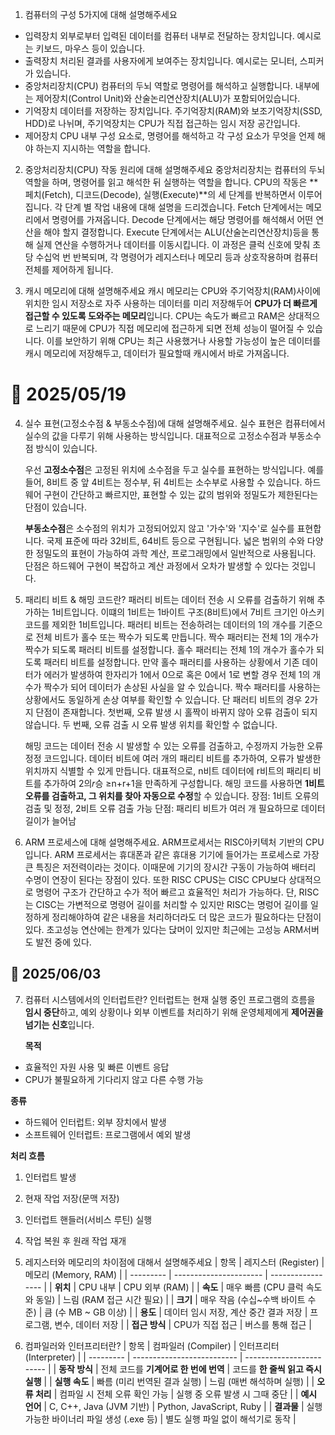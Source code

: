 1. 컴퓨터의 구성 5가지에 대해 설명해주세요

- 입력장치
  외부로부터 입력된 데이터를 컴퓨터 내부로 전달하는 장치입니다. 예시로는 키보드, 마우스 등이 있습니다.
- 출력장치
  처리된 결과를 사용자에게 보여주는 장치입니다. 예시로는 모니터, 스피커가 있습니다.
- 중앙처리장치(CPU)
  컴퓨터의 두뇌 역할로 명령어를 해석하고 실행합니다. 내부에는 제어장치(Control Unit)와 산술논리연산장치(ALU)가 포함되어있습니다.
- 기억장치
  데이터를 저장하는 장치입니다. 주기억장치(RAM)와 보조기억장치(SSD, HDD)로 나뉘며, 주기억장치는 CPU가 직접 접근하는 임시 저장 공간입니다.
- 제어장치
  CPU 내부 구성 요소로, 명령어를 해석하고 각 구성 요소가 무엇을 언제 해야 하는지 지시하는 역할을 합니다.

2. 중앙처리장치(CPU) 작동 원리에 대해 설명해주세요
   중앙처리장치는 컴퓨터의 두뇌 역할을 하며, 명령어를 읽고 해석한 뒤 실행하는 역할을 합니다.
   CPU의 작동은 **페치(Fetch), 디코드(Decode), 실행(Execute)**의 세 단계를 반복하면서 이루어집니다.
   각 단계 별 작업 내용에 대해 설명을 드리겠습니다.
   Fetch 단계에서는 메모리에서 명령어를 가져옵니다.
   Decode 단계에서는 해당 명령어를 해석해서 어떤 연산을 해야 할지 결정합니다.
   Execute 단계에서는 ALU(산술논리연산장치)등을 통해 실제 연산을 수행하거나 데이터를 이동시킵니다.
   이 과정은 클럭 신호에 맞춰 초당 수십억 번 반복되며, 각 명령어가 레지스터나 메모리 등과 상호작용하며 컴퓨터 전체를 제어하게 됩니다.

3. 캐시 메모리에 대해 설명해주세요
   캐시 메모리는 CPU와 주기억장치(RAM)사이에 위치한 임시 저장소로 자주 사용하는 데이터를 미리 저장해두어 **CPU가 더 빠르게 접근할 수 있도록 도와주는 메모리**입니다.
   CPU는 속도가 빠르고 RAM은 상대적으로 느리기 때문에 CPU가 직접 메모리에 접근하게 되면 전체 성능이 떨어질 수 있습니다. 이를 보안하기 위해 CPU는 최근 사용했거나 사용할 가능성이 높은 데이터를 캐시 메모리에 저장해두고, 데이터가 필요할때 캐시에서 바로 가져옵니다.

# 📅 2025/05/19

4. 실수 표현(고정소수점 & 부동소수점)에 대해 설명해주세요.
   실수 표현은 컴퓨터에서 실수의 값을 다루기 위해 사용하는 방식입니다. 대표적으로 고정소수점과 부동소수점 방식이 있습니다.

   우선 **고정소수점**은 고정된 위치에 소수점을 두고 실수를 표현하는 방식입니다. 예를 들어, 8비트 중 앞 4비트는 정수부, 뒤 4비트는 소수부로 사용할 수 있습니다.
   하드웨어 구현이 간단하고 빠르지만, 표현할 수 있는 값의 범위와 정밀도가 제한된다는 단점이 있습니다.

   **부동소수점**은 소수점의 위치가 고정되어있지 않고 '가수'와 '지수'로 실수를 표현합니다. 국제 표준에 따라 32비트, 64비트 등으로 구현됩니다.
   넓은 범위의 수와 다양한 정밀도의 표현이 가능하여 과학 계산, 프로그래밍에서 일반적으로 사용됩니다.
   단점은 하드웨어 구현이 복잡하고 계산 과정에서 오차가 발생할 수 있다는 것입니다.

5. 패리티 비트 & 해밍 코드란?
   패러티 비트는 데이터 전송 시 오류를 검출하기 위해 추가하는 1비트입니다. 이떄의 1비트는 1바이트 구조(8비트)에서 7비트 크기인 아스키코드를 제외한 1비트입니다.
   패러티 비트는 전송하려는 데이터의 1의 개수를 기준으로 전체 비트가 홀수 또는 짝수가 되도록 만듭니다.
   짝수 패러티는 전체 1의 개수가 짝수가 되도록 패러티 비트를 설정합니다. 홀수 패러티는 전체 1의 개수가 홀수가 되도록 패러티 비트를 설정합니다.
   만약 홀수 패러티를 사용하는 상황에서 기존 데이터가 에러가 발생하여 한자리가 1에서 0으로 혹은 0에서 1로 변할 경우 전체 1의 개수가 짝수가 되어 데이터가 손상된 사실을 알 수 있습니다. 짝수 패러티를 사용하는 상황에서도 동일하게 손상 여부를 확인할 수 있습니다.
   단 패러티 비트의 경우 2가지 단점이 존재합니다.
   첫번째, 오류 발생 시 홀짝이 바뀌지 않아 오류 검출이 되지 않습니다. 두 번째, 오류 검출 시 오류 발생 위치를 확인할 수 없습니다.

   해밍 코드는 데이터 전송 시 발생할 수 있는 오류를 검출하고, 수정까지 가능한 오류 정정 코드입니다.
   데이터 비트에 여러 개의 패리티 비트를 추가하여, 오류가 발생한 위치까지 식별할 수 있게 만듭니다.
   대표적으로, n비트 데이터에 r비트의 패리티 비트를 추가하여 2의𝑟승 ≥n+r+1을 만족하게 구성합니다.
   해밍 코드를 사용하면 **1비트 오류를 검출하고, 그 위치를 찾아 자동으로 수정**할 수 있습니다.
   장점: 1비트 오류의 검출 및 정정, 2비트 오류 검출 가능
   단점: 패리티 비트가 여러 개 필요하므로 데이터 길이가 늘어남

6. ARM 프로세스에 대해 설명해주세요.
   ARM프로세서는 RISC아키텍처 기반의 CPU입니다. ARM 프로세서는 휴대폰과 같은 휴대용 기기에 들어가는 프로세스로 가장 큰 특징은 저전력이라는 것이다.
   이때문에 기기의 장시간 구동이 가능하여 배터리 수명이 연장이 된다는 장점이 있다.
   또한 RISC CPUS는 CISC CPU보다 상대적으로 명령어 구조가 간단하고 수가 적어 빠르고 효율적인 처리가 가능하다.
   단, RISC는 CISC는 가변적으로 명령어 길이를 처리할 수 있지만 RISC는 명렁어 길이를 일정하게 정리해야하여 같은 내용을 처리하더라도 더 많은 코드가 필요하다는 단점이 있다.
   초고성능 연산에는 한계가 있다는 닩머이 있지만 최근에는 고성능 ARM서버도 발전 중에 있다.

## 📅 2025/06/03

7. 컴퓨터 시스템에서의 인터럽트란?
   인터럽트는 현재 실행 중인 프로그램의 흐름을 **임시 중단**하고, 예외 상황이나 외부 이벤트를 처리하기 위해 운영체제에게 **제어권을 넘기는 신호**입니다.

   **목적**

- 효율적인 자원 사용 및 빠른 이벤트 응답
- CPU가 불필요하게 기다리지 않고 다른 수행 가능

**종류**

- 하드웨어 인터럽트: 외부 장치에서 발생
- 소프트웨어 인터럽트: 프로그램에서 예외 발생

**처리 흐름**

1. 인터럽트 발생
2. 현재 작업 저장(문맥 저장)
3. 인터럽트 핸들러(서비스 루틴) 실행
4. 작업 복원 후 원래 작업 재개

5. 레지스터와 메모리의 차이점에 대해서 설명해주세요
   | 항목 | 레지스터 (Register) | 메모리 (Memory, RAM) |
   | --------- | ---------------------- | ----------------- |
   | **위치** | CPU 내부 | CPU 외부 (RAM) |
   | **속도** | 매우 빠름 (CPU 클럭 속도와 동일) | 느림 (RAM 접근 시간 필요) |
   | **크기** | 매우 작음 (수십\~수백 바이트 수준) | 큼 (수 MB \~ GB 이상) |
   | **용도** | 데이터 임시 저장, 계산 중간 결과 저장 | 프로그램, 변수, 데이터 저장 |
   | **접근 방식** | CPU가 직접 접근 | 버스를 통해 접근 |

6. 컴파일러와 인터프리터란?
   | 항목 | 컴파일러 (Compiler) | 인터프리터 (Interpreter) |
   | --------- | -------------------------- | ------------------------ |
   | **동작 방식** | 전체 코드를 **기계어로 한 번에 번역** | 코드를 **한 줄씩 읽고 즉시 실행** |
   | **실행 속도** | 빠름 (미리 번역된 결과 실행) | 느림 (매번 해석하며 실행) |
   | **오류 처리** | 컴파일 시 전체 오류 확인 가능 | 실행 중 오류 발생 시 그때 중단 |
   | **예시 언어** | C, C++, Java (JVM 기반) | Python, JavaScript, Ruby |
   | **결과물** | 실행 가능한 바이너리 파일 생성 (.exe 등) | 별도 실행 파일 없이 해석기로 동작 |
